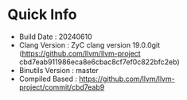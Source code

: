 # Quick Info
* Build Date : 20240610
* Clang Version : ZyC clang version 19.0.0git (https://github.com/llvm/llvm-project cbd7eab911986eca8e6cbac8cf7ef0c822bfc2eb)
* Binutils Version : master
* Compiled Based : https://github.com/llvm/llvm-project/commit/cbd7eab9

